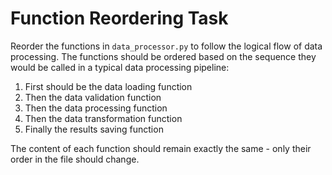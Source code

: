 # Function Reordering Task

Reorder the functions in `data_processor.py` to follow the logical flow of data processing. The functions should be ordered based on the sequence they would be called in a typical data processing pipeline:

1. First should be the data loading function
2. Then the data validation function
3. Then the data processing function
4. Then the data transformation function
5. Finally the results saving function

The content of each function should remain exactly the same - only their order in the file should change.